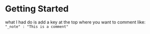 # Getting Started



what I had do is add a key at the top where you want to comment like: `"_note" : "This is a comment"`

